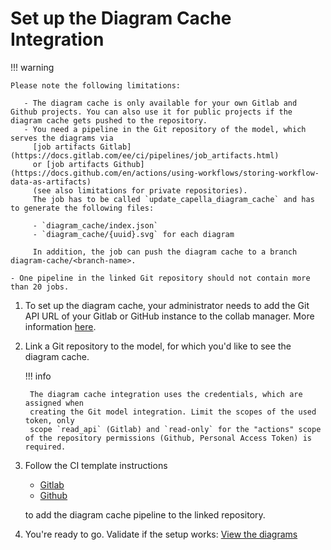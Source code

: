 <!--
 ~ SPDX-FileCopyrightText: Copyright DB InfraGO AG and contributors
 ~ SPDX-License-Identifier: Apache-2.0
 -->

# Set up the Diagram Cache Integration

!!! warning

    Please note the following limitations:

       - The diagram cache is only available for your own Gitlab and Github projects. You can also use it for public projects if the diagram cache gets pushed to the repository.
       - You need a pipeline in the Git repository of the model, which serves the diagrams via
         [job artifacts Gitlab](https://docs.gitlab.com/ee/ci/pipelines/job_artifacts.html)
         or [job artifacts Github](https://docs.github.com/en/actions/using-workflows/storing-workflow-data-as-artifacts)
         (see also limitations for private repositories).
         The job has to be called `update_capella_diagram_cache` and has to generate the following files:

         - `diagram_cache/index.json`
         - `diagram_cache/{uuid}.svg` for each diagram

         In addition, the job can push the diagram cache to a branch diagram-cache/<branch-name>.

    - One pipeline in the linked Git repository should not contain more than 20 jobs.

1.  To set up the diagram cache, your administrator needs to add the Git API
    URL of your Gitlab or GitHub instance to the collab manager. More
    information [here](../../../../admin/settings/model-sources/git.md).
1.  Link a Git repository to the model, for which you'd like to see the diagram
    cache.

    !!! info

         The diagram cache integration uses the credentials, which are assigned when
         creating the Git model integration. Limit the scopes of the used token, only
         scope `read_api` (Gitlab) and `read-only` for the "actions" scope of the repository permissions (Github, Personal Access Token) is required.

1.  Follow the CI template instructions

    -   [Gitlab](https://dsd-dbs.github.io/capella-dockerimages/ci-templates/gitlab/diagram-cache/)
    -   [Github](https://dsd-dbs.github.io/capella-dockerimages/ci-templates/github/diagram-cache/)

    to add the diagram cache pipeline to the linked repository.

1.  You're ready to go. Validate if the setup works:
    [View the diagrams](./view_diagram_cache.md)
